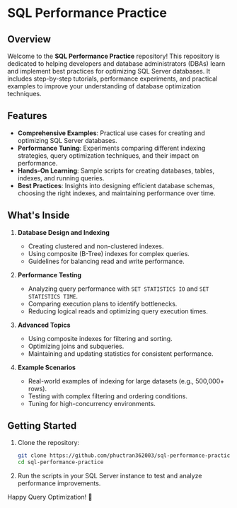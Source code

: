 # SQL Performance Practice

## Overview
Welcome to the **SQL Performance Practice** repository! This repository is dedicated to helping developers and database administrators (DBAs) learn and implement best practices for optimizing SQL Server databases. It includes step-by-step tutorials, performance experiments, and practical examples to improve your understanding of database optimization techniques.

## Features
- **Comprehensive Examples**: Practical use cases for creating and optimizing SQL Server databases.
- **Performance Tuning**: Experiments comparing different indexing strategies, query optimization techniques, and their impact on performance.
- **Hands-On Learning**: Sample scripts for creating databases, tables, indexes, and running queries.
- **Best Practices**: Insights into designing efficient database schemas, choosing the right indexes, and maintaining performance over time.

## What's Inside
1. **Database Design and Indexing**
   - Creating clustered and non-clustered indexes.
   - Using composite (B-Tree) indexes for complex queries.
   - Guidelines for balancing read and write performance.

2. **Performance Testing**
   - Analyzing query performance with `SET STATISTICS IO` and `SET STATISTICS TIME`.
   - Comparing execution plans to identify bottlenecks.
   - Reducing logical reads and optimizing query execution times.

3. **Advanced Topics**
   - Using composite indexes for filtering and sorting.
   - Optimizing joins and subqueries.
   - Maintaining and updating statistics for consistent performance.

4. **Example Scenarios**
   - Real-world examples of indexing for large datasets (e.g., 500,000+ rows).
   - Testing with complex filtering and ordering conditions.
   - Tuning for high-concurrency environments.

## Getting Started
1. Clone the repository:

   ```bash
   git clone https://github.com/phuctran362003/sql-performance-practice.git
   cd sql-performance-practice
   ```

2. Run the scripts in your SQL Server instance to test and analyze performance improvements.

Happy Query Optimization! 🚀

